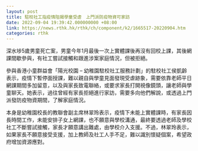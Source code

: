 ```yaml
---
layout: post
title: 駐校社工指疫情阻揭學童受虐　上門派防疫物資可家訪
date: 2022-09-04 19:39:42.000000000 +08:00
link: https://news.rthk.hk/rthk/ch/component/k2/1665517-20220904.htm
categories: rthk
---
```


深水埗5歲男童死亡案，男童今年1月最後一次上實體課後再沒有回校上課，其後網課間歇參與，有社工嘗試接觸和跟進涉案家庭情況，但被拒絕。

參與香港小童群益會「陽光校園 – 幼稚園駐校社工服務計劃」的駐校社工侯凱齡表示，疫情下暫停面授課，難以親自與學童見面發現受虐跡象，需要依靠老師平日網課期間多加留意，以及與家長致電聯絡，或要求家長打開視像鏡頭，讓老師與學童聊天。她表示，過往曾經有家長拒絕進行家訪，需要多向他們解說，或透過上門派發防疫物資期間，了解家庭情況。

本身是幼稚園校長的教聯會副主席林翠玲表示，疫情下未能上實體課時，有家長因長時間工作，未能安排子女上網課，也不願意與學校溝通，最終要透過老師及學校社工不斷嘗試接觸，家長才願意講出難處，由學校介入支援。不過，林翠玲表示，如果家長不願意接受支援，加上教師及社工人手不足，難以識別懷疑個案，希望政府增加資源應對。
